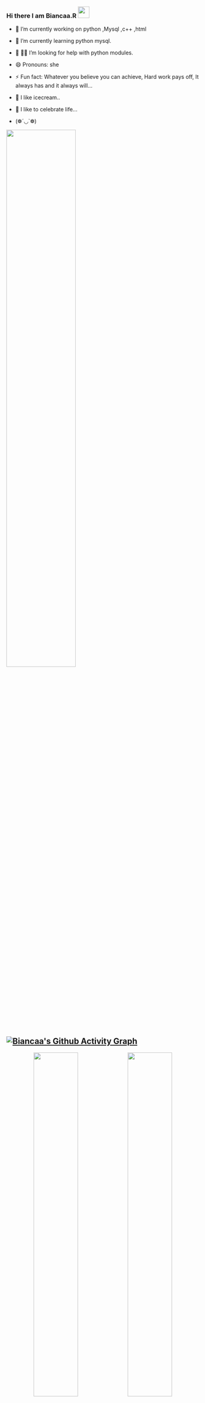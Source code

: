 ### Hi there I am Biancaa.R <img src="https://raw.githubusercontent.com/MartinHeinz/MartinHeinz/master/wave.gif" width="30px">

<!--
**Biancaa-R/Biancaa-R** is a ✨ _special_ ✨ repository because its `README.md` (this file) appears on your GitHub profile.

Here are some ideas to get you started:
- 👯 I’m looking to collaborate on ...
- 💬 Ask me about ...
- 📫 How to reach me: ...-->

- 🔭 I’m currently working on python ,Mysql ,c++ ,html
- 🌱 I’m currently learning python mysql.
- 🤔 👩‍💻 I’m looking for help with python modules.
- 😄 Pronouns: she
- ⚡ Fun fact: Whatever you believe you can achieve,
     Hard work pays off, It always has and it always will...
- 🍧 I like icecream..
- 🎀 I like to celebrate life...

- (❁´◡`❁)
<img width= "60%" src= "https://c.tenor.com/V7fH58eDwe4AAAAM/keep-choosing-joy-gifkaro.gif"/>

 [![Biancaa's Github Activity Graph](https://activity-graph.herokuapp.com/graph?username=Biancaa-R&theme=xcode)](https://git.io/Biancaa-R)
---
<p align="center">
  <img width="48%" src="https://github-readme-stats.vercel.app/api?username=Biancaa-R&show_icons=true&theme=radical" />
  <img width="48%" src="https://github-readme-streak-stats.herokuapp.com/?user=Biancaa-R&theme=radical" />
</p>
 
<p > <img src="https://komarev.com/ghpvc/?username=Biancaa-R&label=Profile%20views&color=0e75b6&style=flat" alt="Biancaa-R" /> </p>
 <p align="left"> <a href="https://github.com/ryo-ma/github-profile-trophy"><img src="https://github-profile-trophy.vercel.app/?username=Biancaa-R" alt="Biancaa-R" /></a> </p> 

